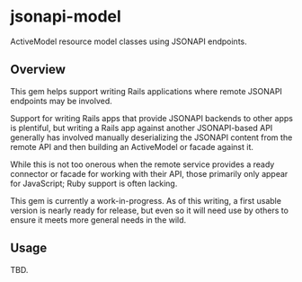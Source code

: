 # jsonapi-model

<!-- [![Gem Version](https://badge.fury.io/rb/jsonapi-model.svg)](https://badge.fury.io/rb/jsonapi-model) -->
<!-- [![Build Status](https://app.travis-ci.com/rdnewman/loba.svg?branch=main)](https://app.travis-ci.com/rdnewman/loba)
[![Code Climate](https://codeclimate.com/github/rdnewman/loba/badges/gpa.svg)](https://codeclimate.com/github/rdnewman/loba)
[![Test Coverage](https://codeclimate.com/github/rdnewman/loba/badges/coverage.svg)](https://codeclimate.com/github/rdnewman/loba/coverage)
[![Inline docs](http://inch-ci.org/github/rdnewman/loba.svg?branch=master)](http://inch-ci.org/github/rdnewman/loba)
[![security](https://hakiri.io/github/rdnewman/loba/main.svg)](https://hakiri.io/github/rdnewman/loba/main) -->

ActiveModel resource model classes using JSONAPI endpoints.

## Overview

This gem helps support writing Rails applications where remote JSONAPI endpoints may
be involved.

Support for writing Rails apps that provide JSONAPI backends to other apps is plentiful,
but writing a Rails app against another JSONAPI-based API generally has involved manually
deserializing the JSONAPI content from the remote API and then building an ActiveModel or
facade against it.

While this is not too onerous when the remote service provides a ready connector or facade
for working with their API, those primarily only appear for JavaScript; Ruby support is
often lacking.

This gem is currently a work-in-progress.  As of this writing, a first usable version is
nearly ready for release, but even so it will need use by others to ensure it meets more
general needs in the wild.

## Usage

TBD.
